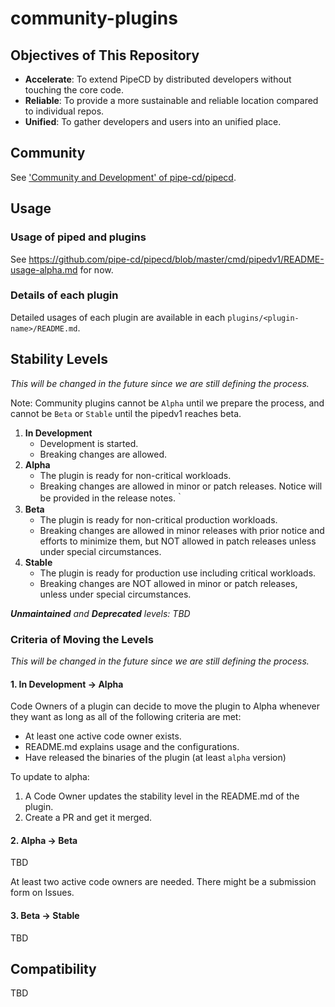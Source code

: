 # community-plugins



## Objectives of This Repository

- **Accelerate**: To extend PipeCD by distributed developers without touching the core code.
- **Reliable**: To provide a more sustainable and reliable location compared to individual repos.
- **Unified**: To gather developers and users into an unified place.


## Community

See ['Community and Development' of pipe-cd/pipecd](https://github.com/pipe-cd/pipecd?tab=readme-ov-file#community-and-development).

## Usage

### Usage of piped and plugins

See https://github.com/pipe-cd/pipecd/blob/master/cmd/pipedv1/README-usage-alpha.md for now.

### Details of each plugin

Detailed usages of each plugin are available in each `plugins/<plugin-name>/README.md`.

## Stability Levels

_This will be changed in the future since we are still defining the process._

Note: Community plugins cannot be `Alpha` until we prepare the process, and cannot be `Beta` or `Stable` until the pipedv1 reaches beta.

1. **In Development**
   - Development is started.
   - Breaking changes are allowed.
2. **Alpha**
   - The plugin is ready for non-critical workloads.
   - Breaking changes are allowed in minor or patch releases. Notice will be provided in the release notes.｀
3. **Beta**
   - The plugin is ready for non-critical production workloads.
   - Breaking changes are allowed in minor releases with prior notice and efforts to minimize them, but NOT allowed in patch releases unless under special circumstances.
4. **Stable**
   - The plugin is ready for production use including critical workloads.
   - Breaking changes are NOT allowed in minor or patch releases, unless under special circumstances.

_**Unmaintained** and **Deprecated** levels: TBD_


### Criteria of Moving the Levels

_This will be changed in the future since we are still defining the process._

#### 1. In Development -> Alpha

Code Owners of a plugin can decide to move the plugin to Alpha whenever they want as long as all of the following criteria are met:

- At least one active code owner exists.
- README.md explains usage and the configurations.
- Have released the binaries of the plugin (at least `alpha` version)

To update to alpha:
1. A Code Owner updates the stability level in the README.md of the plugin.
2. Create a PR and get it merged.

#### 2. Alpha -> Beta

TBD

At least two active code owners are needed. There might be a submission form on Issues.

#### 3. Beta -> Stable

TBD

## Compatibility

TBD

